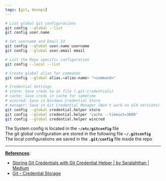 ```yaml
---
tags: [git, devops]
---
```


````bash
# List global git configurations
git config --global --list
git config user.name

# Set username and Email Id
git config --global user.name username 	
git config --global user.email email

# List the Repo specific configuration
git config --local --list 				 

# Create global alias for commands
git config --global alias.<alias-name> "<command>"

# Credential Settings
# store: Save creds to an file (.git-credentials)
# cache: Save creds in cache for sometime
# wincred: Save in Windows Credential Store
# manager: Save in Git Credential Manager (Won't work on old versions)
git config --global credential.helper store
git config --global credential.helper 'cache --timeout=3600'
git config --global credential.helper wincred
````

The System config is located in the **`~/etc/gitconfig`** file  
The git global configuration are stored in the following file **`~/.gitconfig`**  
The local configurations we saved in the **`.git/config`** file inside the repo

---

**<u>References</u>**:

* [Storing Git Credentials with Git Credential Helper | by Seralahthan | Medium](https://techexpertise.medium.com/storing-git-credentials-with-git-credential-helper-33d22a6b5ce7)
* [Git - Credential Storage](https://git-scm.com/book/en/v2/Git-Tools-Credential-Storage)
